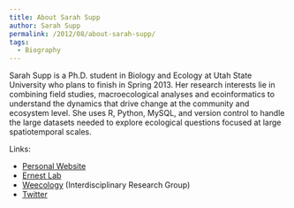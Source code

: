 ```yaml
---
title: About Sarah Supp
author: Sarah Supp
permalink: /2012/08/about-sarah-supp/
tags:
  - Biography
---
```

Sarah Supp is a Ph.D. student in Biology and Ecology at Utah State University who plans to finish in Spring 2013. Her research interests lie in combining field studies, macroecological analyses and ecoinformatics to understand the dynamics that drive change at the community and ecosystem level. She uses R, Python, MySQL, and version control to handle the large datasets needed to explore ecological questions focused at large spatiotemporal scales.

Links:

*   <a href="http://weecology.org/people/sarahsupp/Sarah_Supp/Welcome.html" target="_blank">Personal Website</a>
*   <a href="http://ernestlab.weecology.org" target="_blank">Ernest Lab</a>
*   <a href="http://weecology.org" target="_blank">Weecology</a> (Interdisciplinary Research Group)
*   <a href="https://twitter.com/srsupp" target="_blank">Twitter</a>

&nbsp;
